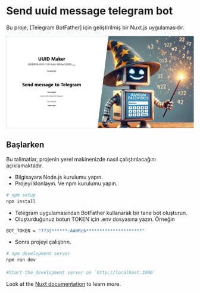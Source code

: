 # Send uuid message telegram bot

Bu proje, [Telegram BotFather] için geliştirilmiş bir Nuxt.js uygulamasıdır.

![Ana Ekran](public/ana_ekran.png)

## Başlarken

Bu talimatlar, projenin yerel makinenizde nasıl çalıştırılacağını açıklamaktadır.

- Bilgisayara Node.js kurulumu yapın.
- Projeyi klonlayın. Ve npm kurulumu yapın.

```bash
# npm setup
npm install
```

- Telegram uygulamasından BotFather kullanarak bir tane bot oluşturun.
- Oluşturduğunuz botun TOKEN için .env dosyasına yazın. Örneğin

```bash
BOT_TOKEN = "7733******:AAHRc6*********************"
```
- Sonra projeyi çalıştırın.

```bash
# npm development server
npm run dev

#Start the development server on `http://localhost:3000`
```

Look at the [Nuxt documentation](https://nuxt.com/docs/getting-started/introduction) to learn more.
